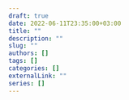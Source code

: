 ```yaml
---
draft: true
date: 2022-06-11T23:35:00+03:00
title: ""
description: ""
slug: ""
authors: []
tags: []
categories: []
externalLink: ""
series: []
---
```

